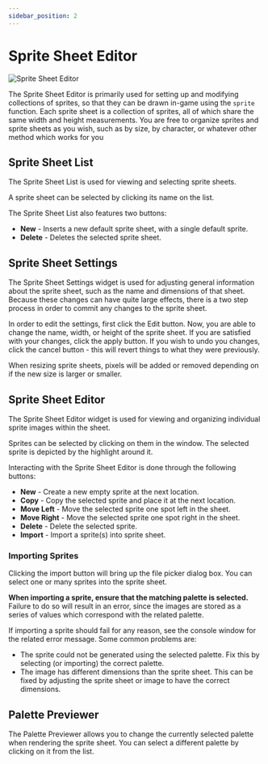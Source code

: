 ```yaml
---
sidebar_position: 2
---
```


# Sprite Sheet Editor

![Sprite Sheet Editor](/img/editor/sprite-sheet-editor.png)

The Sprite Sheet Editor is primarily used for setting up and modifying collections of sprites, so that they can be drawn in-game using the `sprite` function. Each sprite sheet is a collection of sprites, all of which share the same width and height measurements. You are free to organize sprites and sprite sheets as you wish, such as by size, by character, or whatever other method which works for you

## Sprite Sheet List

The Sprite Sheet List is used for viewing and selecting sprite sheets.

A sprite sheet can be selected by clicking its name on the list.

The Sprite Sheet List also features two buttons:

- **New** - Inserts a new default sprite sheet, with a single default sprite.
- **Delete** - Deletes the selected sprite sheet.

## Sprite Sheet Settings

The Sprite Sheet Settings widget is used for adjusting general information about the sprite sheet, such as the name and dimensions of that sheet. Because these changes can have quite large effects, there is a two step process in order to commit any changes to the sprite sheet.

In order to edit the settings, first click the Edit button. Now, you are able to change the name, width, or height of the sprite sheet. If you are satisfied with your changes, click the apply button. If you wish to undo you changes, click the cancel button - this will revert things to what they were previously.

When resizing sprite sheets, pixels will be added or removed depending on if the new size is larger or smaller.

## Sprite Sheet Editor

The Sprite Sheet Editor widget is used for viewing and organizing individual sprite images within the sheet.

Sprites can be selected by clicking on them in the window. The selected sprite is depicted by the highlight around it.

Interacting with the Sprite Sheet Editor is done through the following buttons:

- **New** - Create a new empty sprite at the next location.
- **Copy** - Copy the selected sprite and place it at the next location.
- **Move Left** - Move the selected sprite one spot left in the sheet.
- **Move Right** - Move the selected sprite one spot right in the sheet.
- **Delete** - Delete the selected sprite.
- **Import** - Import a sprite(s) into sprite sheet.

### Importing Sprites

Clicking the import button will bring up the file picker dialog box. You can select one or many sprites into the sprite sheet.

**When importing a sprite, ensure that the matching palette is selected.** Failure to do so will result in an error, since the images are stored as a series of values which correspond with the related palette.

If importing a sprite should fail for any reason, see the console window for the related error message. Some common problems are:

- The sprite could not be generated using the selected palette. Fix this by selecting (or importing) the correct palette.
- The image has different dimensions than the sprite sheet. This can be fixed by adjusting the sprite sheet or image to have the correct dimensions.

## Palette Previewer

The Palette Previewer allows you to change the currently selected palette when rendering the sprite sheet. You can select a different palette by clicking on it from the list.
